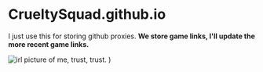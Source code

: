 # CrueltySquad.github.io
I just use this for storing github proxies.
**We store game links, I'll update the more recent game links.**


![irl picture of me, trust, trust.](![joker]https://www.google.com/url?sa=i&url=https%3A%2F%2Fwww.cnn.com%2F2023%2F06%2F10%2Fus%2Fted-kaczynski-unabomber-dead%2Findex.html&psig=AOvVaw2yDhUqtdcSNaa9k0vLa3vY&ust=1701479187270000&source=images&cd=vfe&opi=89978449&ved=0CBAQjRxqFwoTCPiIzoaG7YIDFQAAAAAdAAAAABAE)
)
